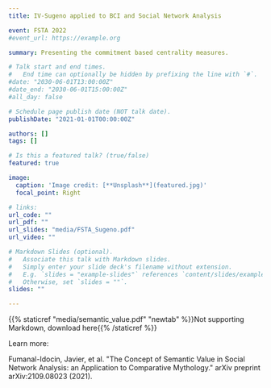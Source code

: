```yaml
---
title: IV-Sugeno applied to BCI and Social Network Analysis

event: FSTA 2022
#event_url: https://example.org

summary: Presenting the commitment based centrality measures.

# Talk start and end times.
#   End time can optionally be hidden by prefixing the line with `#`.
#date: "2030-06-01T13:00:00Z"
#date_end: "2030-06-01T15:00:00Z"
#all_day: false

# Schedule page publish date (NOT talk date).
publishDate: "2021-01-01T00:00:00Z"

authors: []
tags: []

# Is this a featured talk? (true/false)
featured: true

image:
  caption: 'Image credit: [**Unsplash**](featured.jpg)'
  focal_point: Right

# links:
url_code: ""
url_pdf: ""
url_slides: "media/FSTA_Sugeno.pdf"
url_video: ""

# Markdown Slides (optional).
#   Associate this talk with Markdown slides.
#   Simply enter your slide deck's filename without extension.
#   E.g. `slides = "example-slides"` references `content/slides/example-slides.md`.
#   Otherwise, set `slides = ""`.
slides: ""

---
```


{{% staticref "media/semantic_value.pdf" "newtab" %}}Not supporting Markdown, download here{{% /staticref %}}

Learn more:

Fumanal-Idocin, Javier, et al. "The Concept of Semantic Value in Social Network Analysis: an Application to Comparative Mythology." arXiv preprint arXiv:2109.08023 (2021).
